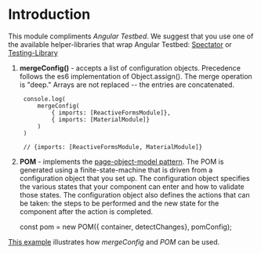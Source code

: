 # Introduction
This module compliments *Angular Testbed*.  We suggest that you use one of the available helper-libraries that wrap Angular Testbed: [Spectator](https://netbasal.com/spectator-v4-a-powerful-tool-to-simplify-your-angular-tests-bd65a0bf317e) or [Testing-Library](https://testing-library.com/docs/angular-testing-library/intro/)

1. **mergeConfig()** - accepts a list of configuration objects.  Precedence follows the es6 implementation of Object.assign().  The merge operation is "deep."  Arrays are not replaced -- the entries are concatenated. 


        console.log(
            mergeConfig(
                { imports: [ReactiveFormsModule]}, 
                { imports: [MaterialModule]}
            )
        )

        // {imports: [ReactiveFormsModule, MaterialModule]}

2. **POM** - implements the [page-object-model pattern](https://martinfowler.com/bliki/PageObject.html).  The POM is generated using a finite-state-machine that is driven from a configuration object that you set up.  The configuration object specifies the various states that your component can enter and how to validate those states.  The configuration object also defines the actions that can be taken: the steps to be performed and the new state for the component after the action is completed.
    
    const pom = new POM({ container, detectChanges}, pomConfig);
    

[This example]() illustrates how *mergeConfig* and *POM* can be used. 